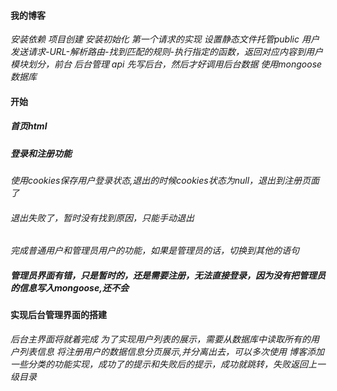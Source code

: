 #### 我的博客 
*安装依赖 项目创建 安装初始化 第一个请求的实现*
*设置静态文件托管public*
*用户发送请求-URL-解析路由-找到匹配的规则-执行指定的函数，返回对应内容到用户*
*模块划分，前台 后台管理 api*
*先写后台，然后才好调用后台数据 使用mongoose数据库*
#### 开始
##### 首页html
##### 登录和注册功能
*使用cookies保存用户登录状态,退出的时候cookies状态为null，退出到注册页面了*
###### *退出失败了，暂时没有找到原因，只能手动退出*
*完成普通用户和管理员用户的功能，如果是管理员的话，切换到其他的语句*
##### *管理员界面有错，只是暂时的，还是需要注册，无法直接登录，因为没有把管理员的信息写入mongoose,还不会*
#### 实现后台管理界面的搭建
*后台主界面将就着完成*
*为了实现用户列表的展示，需要从数据库中读取所有的用户列表信息*
*将注册用户的数据信息分页展示,并分离出去，可以多次使用*
*博客添加一些分类的功能实现，成功了的提示和失败后的提示，成功就跳转，失败返回上一级目录*